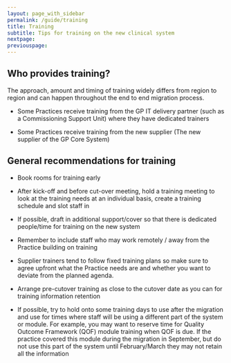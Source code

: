 ```yaml
---
layout: page_with_sidebar
permalink: /guide/training
title: Training
subtitle: Tips for training on the new clinical system
nextpage:
previouspage:
---
```


## Who provides training?

The approach, amount and timing of training widely differs from region to region and can happen throughout the end to end migration process. 

* Some Practices receive training from the GP IT delivery partner (such as a Commissioning Support Unit) where they have dedicated trainers

* Some Practices receive training from the new supplier (The new supplier of the GP Core System)


## General recommendations for training

* Book rooms for training early

* After kick-off and before cut-over meeting, hold a training meeting to look at the training needs at an individual basis, create a training schedule and slot staff in

* If possible, draft in additional support/cover so that there is dedicated people/time for training on the new system

* Remember to include staff who may work remotely / away from the Practice building on training

* Supplier trainers tend to follow fixed training plans so make sure to agree upfront what the Practice needs are and whether you want to deviate from the planned agenda.

* Arrange pre-cutover training as close to the cutover date as you can for training information retention

* If possible, try to hold onto some training days to use after the migration and use for times where staff will be using a different part of the system or module. For example, you may want to reserve time for Quality Outcome Framework (QOF) module training when QOF is due. If the practice covered this module during the migration in September, but do not use this part of the system until February/March they may not retain all the information